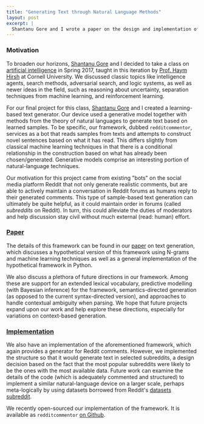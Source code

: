 ```yaml
---
title: "Generating Text through Natural Language Methods"
layout: post
excerpt: |
  Shantanu Gore and I wrote a paper on the design and implementation of a learning-based text generator for our final project in Prof. Haym Hirsh's undergraduate artificial intelligence class (CS 4701) at Cornell University. Our design aims to use methods from natural-language processing to generate realistic comments for the social media site Reddit.
---
```


### Motivation

To broaden our horizons, [Shantanu Gore][gore] and I decided to take a class on [artificial intelligence][ai] in Spring 2017, taught in this iteration by [Prof. Haym Hirsh][hirsh] at Cornell University. We discussed classic topics like intelligence agents, search methods, adversarial search, and logic systems, as well as newer ideas in the field, such as reasoning about uncertainty, separation techniques from machine learning, and reinforcement learning.

For our final project for this class, [Shantanu Gore][gore] and I created a learning-based text generator. Our device used a generative model together with methods from the theory of natural languages to generate text based on learned samples. To be specific, our framework, dubbed `redditcommentor`, services as a bot that reads samples from texts and attempts to construct novel sentences based on what it has read. This differs slightly from classical machine learning techniques in that there is a conditional relationship in the construction based on what has already been chosen/generated. Generative models comprise an interesting portion of natural-language techniques.

Our motivation for this project came from existing "bots" on the social media platform Reddit that not only generate realistic comments, but are able to actively maintain a conversation in Reddit forums as humans reply to their generated comments. This type of sample-based text generation can ultimately be quite helpful, as it could maintain order in forums (called _subreddits_ on Reddit). In turn, this could alleviate the duties of moderators and help discussion stay civil without much external (read: human) effort.

### [Paper][]

The details of this framework can be found in our [paper][] on text generation, which discusses a hypothetical version of this framework using N-grams and machine learning techniques as well as a general implementation of the hypothetical framework in Python.

We also discuss a plethora of future directions in our framework. Among these are support for an extended lexical vocabulary, predictive modelling (with Bayesian inference) for the framework, semantics-directed generation (as opposed to the current syntax-directed version), and approaches to handle contextual ambiguity when parsing. We hope that future projects expand upon our work and help explore these directions, especially for variations on context-based generation.

### [Implementation][redditcommentor]

We also have an implementation of the aforementioned framework, which again provides a generator for Reddit comments. However, we implemented the structure so that it would generate text in selected subreddits, a design decision based on the fact that the most popular subreddits were likely to be the ones with the most available data. Future work can examine the details of the code (which is adequately commented and structured) to implement a similar natural-language device on a larger scale, perhaps meta-logically by using datasets borrowed from Reddit's [datasets subreddit][datasets].

We recently open-sourced our implementation of the framework. It is available as `redditcommentor` [on Github][redditcommentor].

[hirsh]:           https://www.cs.cornell.edu/~hirsh/
[ai]:              https://www.cs.cornell.edu/courses/cs4700/2017sp
[gore]:            https://www.linkedin.com/in/goreshantanu/
[redditcommentor]: https://github.com/bluedot951/redditcommentor
[datasets]:        https://www.reddit.com/r/datasets
[paper]:           {{site.baseurl}}/media/reddit-commentor.pdf